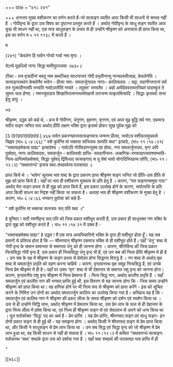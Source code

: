 +++
title = "४१८ २४१"

+++
अनन्तर मुख्य वशीकरण का वर्णन करते हैं-जो सत्सङ्ग व्यतीत अपर किसी भी साधनों से सम्भव नहीं है । गोपीवृन्द के द्वारा उस विषय का दृष्टान्त प्रस्तुत करते हैं । अर्थात् गोपीवृन्द के साधु सङ्ग व्यतीत अपर कुछ भी साधन नहीं था, एक मात्र साधुसङ्ग के प्रभाव से ही उन्होंने श्रीकृष्ण को अनायास ही प्राप्त किया था, इस का वर्णन म ० ११ ११३८ में करते हैं । 

म 

(२४१) "केवलेन हि भावेन गोप्यो गावो नमा मृगाः । 

येऽन्ये मूढधियो नागाः सिद्धा मामीयुरञ्जसा ॥७३०॥ 

टीका - तत्र वृत्रादीनां भवतु नाम कथञ्चित् साधनान्तरं गोपी प्रभृतीनान्तु नान्यदस्तीत्याह, केवलेनेति । सत्सङ्गलब्धेन केबलेनैव भावेन - प्रीत्वा नमा- यमलार्जुनादयः नागाः- कालियादयः । यद्वा, तदानीन्तनानां सर्व तरु गुल्मादीनामपि भगवति नावोऽस्तीति गम्यते । तदुक्त' भगवतैव । अहो अमीदेववरामराच्चितं पादाम्बुजं ते सुमनः फल र्हणम् । नमन्त्युपादाय शिखाभिरात्मनस्तमोपहत्यै तरुजन्म यत्कृतमित्यादि । सिद्धाः कृतार्थाः सन्त ईयुः प्रापुः । 

ஈர் 

श्रीकृष्ण, उद्धव को कहे थे, - व्रज में गोपीगण, धेनुगण, वृक्षगण, मृगगण, एवं अपर मूढ़ बुद्धि सर्प गण. एकमात्र मदीय सङ्ग जनित भाव अर्थात् प्रीति लक्षण भक्ति द्वारा कृतार्थ होकर सुख पूर्वक मुझ को 



[3 (9199199999 [ ४६७ भावेन प्रकरणप्राप्तसत्सङ्गमात्र जन्मना प्रीत्या, भावोऽत्र वशीकारमुख्यत्वे चिह्नम (भा० ६।४।६६) " वशे कुर्वन्ति मां भक्तया सत्स्त्रियः सत्पति यथा" इत्यादेः, (भा० ११।१४।२१) "भक्तयाहमेकया ग्राह्यः" इत्यादेश्च । गावोऽपि गोपीवदागन्तुक्य एव ज्ञेयाः, नगा यमलार्जुनादयः, मृगा अपि पूर्व्ववत्, नागाः कालियादयः, यमलार्जुन - कालिययोः प्राप्ति- स्तदानीन्तन- तत्क्षणिक-भगवत्प्राप्त्यावश्यम्भावि-नित्य-प्राप्तिमपेक्ष्योक्ता, सिद्धाः पूर्ववद् द्विविधात् सत्सङ्गात् स तु तेषां भावो योगादिभिरप्राप्य एवेति, (भा० ११।१२।२) "यथावरुन्धे' इत्यत्र यथा-शब्दार्थस्य पराकाष्ठा ॥ 

प्राप्त किये थे । 'भावेन' मूलस्य भाव शब्द के द्वारा प्रकरण प्राप्त श्रीकृष्ण सङ्ग जनित जो प्रीति-उस प्रीति से मुझ को प्राप्त किये हैं। यहाँ पर भाव ही वशीकरण मुख्यत्व के प्रति हेतु है । कारण, "मत सङ्गान्मामुपा गताः" अर्थात् मेरा सङ्ग प्रभाव से ही मुझ को प्राप्त किये हैं, इस प्रकार उल्लेख होने के कारण, भावोत्पत्ति के प्रति अपर किसी साधन का निद्दश नहीं किया जा सकता है। अतएव भाव ही श्रीकृष्ण वशीकरण के मुख्य हेतु है । कारण, भा० ६।४।६६ भगवान् दुर्वासा को कहे हैं- 

" वशे कुर्वन्ति मां भक्तचा सत्स्त्रयः सत् पतिं यथा ॥" 

हे मुनिवर ! सती रमणीवृन्द सत् पति को जिस प्रकार वशीभूत करती हैं, उस प्रकार ही साधुभक्त गण भक्ति के द्वारा मुझ को वशीभूत करते हैं । भा० ११।१४ २१ में उक्त है - 

"भक्तचाहमेक्या ग्राह्यः" हे उद्धव ! मैं एक मात्र अव्यभिचारिणो भक्ति के द्वारा ही वशीभूत होता हूँ। यह सब प्रमाणों से प्रतिपन्न होता है कि — श्रीभगवान् श्रीकृष्ण एकमात्र भक्ति से ही वशीभूत होते हैं। यहाँ 'धेनु' शब्द से गोपी वृन्द के समान ग्रामान्तर से समागता धेनु को ही जानना होगा । कारण, श्रीगोविन्द की जिस प्रकार नित्यसिद्धा गोपी वृन्द हैं, उस प्रकार ही नित्यसिद्धा धेनु वृन्द भी हैं, एवं उन सब की नित्य प्रीति श्रीकृष्ण में ही है । उन सब के पक्ष में श्रीकृष्ण के सङ्ग प्रभाव से प्रेमोदय होना सिद्धान्त विरुद्ध है । नग शब्द से अर्थात् वृक्ष शब्द से यमलार्जुन प्रभृति को ग्रहण करना चाहिये । कारण, वृन्दावनस्थ वृक्ष समूह नित्यसिद्ध हैं, एवं उनके नित्य प्रेम श्रीकृष्ण में ही है। यहाँ पर उक्त 'मृग' शब्द से भी देशान्तर से समागत पशु वृन्द को जानना होगा। कारण, वृन्दावनीय पशु वृन्द श्रीकृष्ण में नित्य प्रेमवन्त हैं । नित्य सिद्ध नाग, अर्थात् कालीय प्रभृति हैं । यहाँ यमलार्जुन एवं कालीय नाग की भगवत् प्राप्ति हुई थी, इस विवरण से यह जानना होगा कि - जिस समय उन्होंने श्रीकृष्ण को प्राप्त किया था। वह क्षणिक होने पर भी नित्य रूप से श्रीकृष्ण को प्राप्त करेंगे - इस को सूचित करने के निमित्त उन दोनों का अर्थात् यमलार्ज्जुन कालिय का उल्लेख किया गया है। अभिप्राय यह है कि - यमलार्जुन एवं कालिय नाग ने श्रीकृष्ण की प्रकट लीला के समय श्रीकृष्ण को दर्शन एवं स्पर्शन किया था । उस से ही उन्होंने सिद्धि लाभ, अर्थात् श्रीकृष्ण में प्रेमलाभ किया था, उस प्रेम लाभ के फल से ही देहान्तर के द्वारा नित्य लीला में प्रवेश किया था, एवं नित्य ही श्रीकृष्ण सङ्ग से एवं सेवालाभ से अपने को धन्य किया था । मूल श्लोकोक्त 'सिद्ध' पद का अर्थ है - प्रेम प्राप्ति । यह प्रेम प्राप्ति, श्रीभगवत् सङ्ग एवं साधु सङ्ग- इन दोनों प्रकार सङ्ग से ही हुई थी - यह समझना होगा । अर्थात् किसी ने श्रीभगवत् सङ्ग से प्रेम प्राप्त किया था, और किसी ने साधुसङ्ग से प्रेम लाभ किया था । उन सब सिद्ध एवं सिद्धा वृन्द को जो श्रीकृष्ण में प्रेम लाभ हुआ था, वह किसी साधन से नहीं हो सकता है । भा० ११।१२।२ में कथित “यथावरुन्धे सत्सङ्गः श्लोकस्थ 'यथा' शब्दके द्वारा उस को दर्शाया गया है । यहाँ यथा शब्दार्थ की पराकाष्ठा भाव प्राप्ति में ही 

" 

[[४६८]] 


